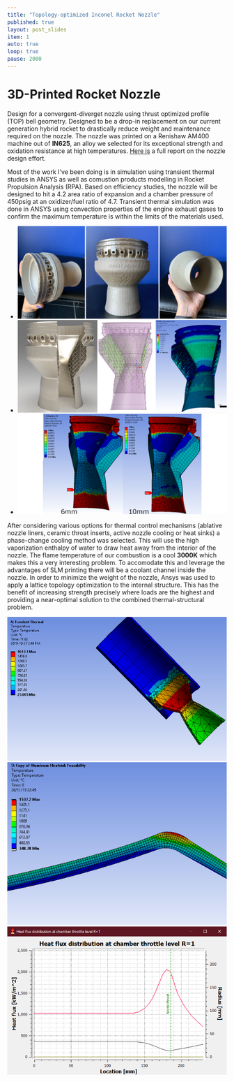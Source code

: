 ```yaml
---
title: "Topology-optimized Inconel Rocket Nozzle"
published: true
layout: post_slides
item: 1
auto: true
loop: true
pause: 2000
---
```


# 3D-Printed Rocket Nozzle
Design for a convergent-diverget nozzle using thrust optimized profile (TOP) bell geometry. Designed to be a drop-in replacement on our current generation hybrid rocket to drastically reduce weight and maintenance required on the nozzle. The nozzle was printed on a Renishaw AM400 machine out of **IN625**, an alloy we selected for its exceptional strength and oxidation resistance at high temperatures. [Here is](../assets/ME739_Report.pdf) a full report on the nozzle design effort.

Most of the work I've been doing is in simulation using transient thermal studies in ANSYS as well as comustion products modelling in Rocket Propulsion Analysis (RPA). Based on efficiency studies, the nozzle will be designed to hit a 4.2 area ratio of expansion and a chamber pressure of 450psig at an oxidizer/fuel ratio of 4.7.
Transient thermal simulation was done in ANSYS using convection properties of the engine exhaust gases to confirm the maximum temperature is within the limits of the materials used. 
+ ![Final Print](../assets/img/Printed.png)
+ ![render](../assets/img/side-by-side.png)
+ ![soln](../assets/img/lattice_solution.png)

After considering various options for thermal control mechanisms (ablative nozzle liners, ceramic throat inserts, active nozzle cooling or heat sinks) a phase-change cooling method was selected. This will use the high vaporization enthalpy of water to draw heat away from the interior of the nozzle. The flame temperature of our combustion is a cool **3000K** which makes this a very interesting problem. To accomodate this and leverage the advantages of SLM printing there will be a coolant channel inside the nozzle. In order to minimize the weight of the nozzle, Ansys was used to apply a lattice topology optimization to the internal structure. This has the benefit of increasing strength precisely where loads are the highest and providing a near-optimal solution to the combined thermal-structural problem.

![Thermal Sim](../assets/img/thermalsim.png)
![nozzle](../assets/img/nozzle.png)
![heat flux](../assets/img/heatFlux.png)
